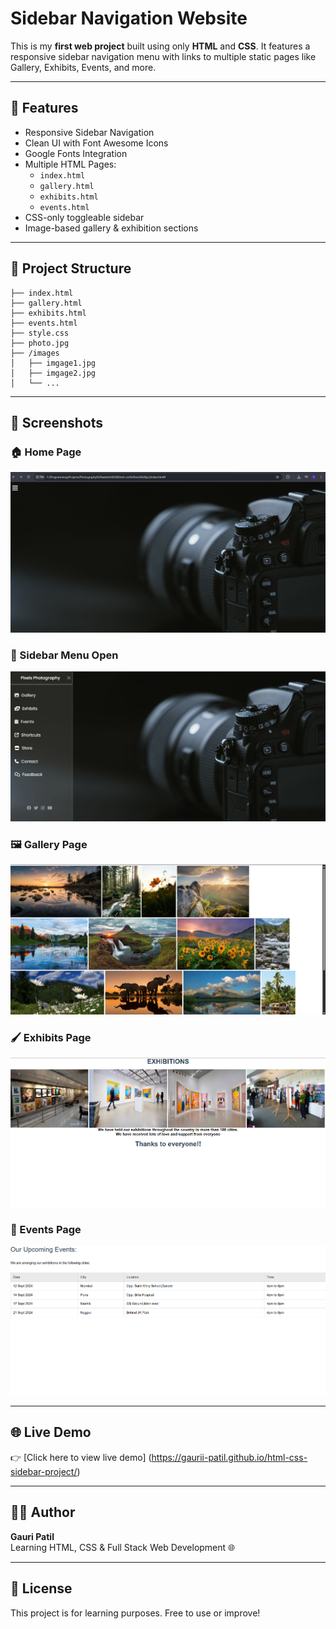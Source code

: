 # Sidebar Navigation Website

This is my **first web project** built using only **HTML** and **CSS**. It features a responsive sidebar navigation menu with links to multiple static pages like Gallery, Exhibits, Events, and more.

---

## 🚀 Features

- Responsive Sidebar Navigation
- Clean UI with Font Awesome Icons
- Google Fonts Integration
- Multiple HTML Pages:
  - `index.html`
  - `gallery.html`
  - `exhibits.html`
  - `events.html`
- CSS-only toggleable sidebar
- Image-based gallery & exhibition sections

---

## 📂 Project Structure

```
├── index.html
├── gallery.html
├── exhibits.html
├── events.html
├── style.css
├── photo.jpg
├── /images
│   ├── imgage1.jpg
│   ├── imgage2.jpg
│   └── ...
```
---

## 📸 Screenshots

### 🏠 Home Page
![Home](screenshots/home1.png)

### 📂 Sidebar Menu Open
![Sidebar](screenshots/home2.png)

### 🖼️ Gallery Page
![Gallery](screenshots/gallery.png)

### 🖌️ Exhibits Page
![Exhibits](screenshots/exibits.png)

### 📅 Events Page
![Events](screenshots/events.png)

---

## 🌐 Live Demo 

👉 [Click here to view live demo] (https://gaurii-patil.github.io/html-css-sidebar-project/)

---

## 🙋‍♀️ Author

**Gauri Patil**  
Learning HTML, CSS & Full Stack Web Development 🌐

---

## 📄 License

This project is for learning purposes. Free to use or improve!
